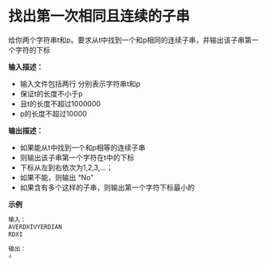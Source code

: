 # 找出第一次相同且连续的子串

给你两个字符串t和p。要求从t中找到一个和p相同的连续子串，并输出该子串第一个字符的下标

**输入描述：**

- 输入文件包括两行 分别表示字符串t和p
- 保证t的长度不小于p
- 且t的长度不超过1000000
- p的长度不超过10000

**输出描述：**

- 如果能从t中找到一个和p相等的连续子串
- 则输出该子串第一个字符在t中的下标
- 下标从左到右依次为1,2,3,…；
- 如果不能，则输出 “No”
- 如果含有多个这样的子串，则输出第一个字符下标最小的

**示例**

```java
输入：
AVERDXIVYERDIAN
RDXI
    
输出：
4
```